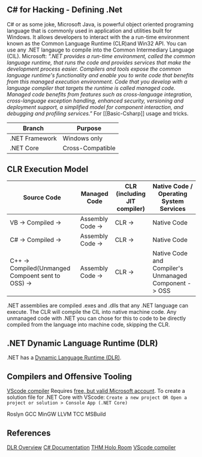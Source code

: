 ## C# for Hacking - Defining .Net

C# or as some joke, Microsoft Java, is powerful object oriented programing language that is commonly used in application and utilities built for Windows. It allows developers to interact with the a run-time environment known as the Common Language Runtime (CLR)and Win32 API. You can use any \.NET langauge to compile into the Common Intermediary Language (CIL).  Microsoft: *"\.NET provides a run-time environment, called the common language runtime, that runs the code and provides services that make the development process easier. Compilers and tools expose the common language runtime's functionality and enable you to write code that benefits from this managed execution environment. Code that you develop with a language compiler that targets the runtime is called managed code. Managed code benefits from features such as cross-language integration, cross-language exception handling, enhanced security, versioning and deployment support, a simplified model for component interaction, and debugging and profiling services."* For [[Basic-Csharp]] usage and tricks.

Branch | Purpose
--- | --- 
\.NET Framework | Windows only
\.NET Core | Cross-Compatible

## CLR Execution Model

Source Code | Managed Code | CLR (including JIT compiler) | Native Code / Operating System Services
--- | --- | --- | ---
VB -> Compiled -> | Assembly Code -> | CLR -> | Native Code
C# -> Compiled -> | Assembly Code -> | CLR -> | Native Code
C++ -> Compiled(Unmanged Compoent sent to OSS) -> | Assembly Code -> |	CLR ->  | Native Code and Compiler's Unmanaged Component -> OSS

\.NET assemblies are compiled .exes and .dlls that any .NET language can execute. The CLR will compile the CIL into native machine code. Any unmanaged code with .NET you can chose for this to code to be directly compiled from the language into machine code, skipping the CLR.

## \.NET Dynamic Language Runtime (DLR)

\.NET has a [Dynamic Language Runtime (DLR)](https://docs.microsoft.com/en-us/dotnet/framework/reflection-and-codedom/dynamic-language-runtime-overview). 

## Compilers and Offensive Tooling
[VScode compiler](https://code.visualstudio.com/Docs/languages/csharp)
Requires [free, but valid Microsoft account](https://outlook.live.com/owa/).
To create a solution file for .NET Core with VScode:
`Create a new project OR Open a project or solution > Console App (.NET Core)`

Roslyn
GCC
MinGW
LLVM
TCC
MSBuild


## References
[DLR Overview](https://docs.microsoft.com/en-us/dotnet/framework/reflection-and-codedom/dynamic-language-runtime-overview)
[C# Documentation](https://docs.microsoft.com/en-us/dotnet/csharp/)
[THM Holo Room](https://tryhackme.com/room/hololive)
[VScode compiler](https://code.visualstudio.com/Docs/languages/csharp)